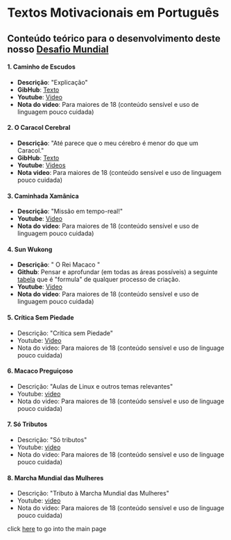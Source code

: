 # Textos Motivacionais em Português

## Conteúdo teórico para o desenvolvimento deste nosso [Desafio Mundial](../dm/README.md)

#### 1. Caminho de Escudos
  - **Descrição**: "Explicação"
  -  **GibHub**: [Texto]()
  - **Youtube**: [Video](https://www.youtube.com/playlist?list=PLEIKvfX5iExDcV4eAdBnRVF6xgrhW_oFJ) 
  - **Nota do video**: Para maiores de 18 (conteúdo sensível e uso de linguagem pouco cuidada)

#### 2. O Caracol Cerebral
  - **Descrição**: "Até parece que o meu cérebro é menor do que um Caracol."
  - **GibHub**: [Texto]()
  - **Youtube**: [Videos](https://www.youtube.com/playlist?list=PLEIKvfX5iExCJKaQjuVlJyY2kxxfYJMD-)
  - **Nota video**: Para maiores de 18 (conteúdo sensível e uso de linguagem pouco cuidada)

#### 3. Caminhada Xamânica
  - **Descrição**: "Missão em tempo-real!"
  - **Youtube**: [Video]( https://www.youtube.com/playlist?list=PLEIKvfX5iExDC6s7Lx8unSbeA8wqqsB6m )
  - **Nota do video**: Para maiores de 18 (conteúdo sensível e uso de linguagem pouco cuidada)

#### 4. Sun Wukong
  - **Descrição**: " O Rei Macaco "
  - **Github**: Pensar e aprofundar (em todas as áreas possíveis) a seguinte [tabela](https://wiki.odicforcesounds.com/art/#/tool/kit) que é "formula" de qualquer processo de criação.
  - **Youtube**: [Video](https://www.youtube.com/playlist?list=PLEIKvfX5iExBzVb0gbo72xIU6xaV1bPXd)
  - **Nota do video**: Para maiores de 18 (conteúdo sensível e uso de linguagem pouco cuidada)

#### 5. Crítica Sem Piedade
  - Descrição: "Crítica sem Piedade"
  - Youtube: [Video](https://www.youtube.com/playlist?list=PLEIKvfX5iExArL3bi2y0VoaVhKWSP3dAv)
  - Nota do video: Para maiores de 18 (conteúdo sensível e uso de linguage pouco cuidada)

#### 6. Macaco Preguiçoso
  - Descrição: "Aulas de Linux e outros temas relevantes"
  - Youtube: [video](https://www.youtube.com/playlist?list=PLEIKvfX5iExD8upuQYCaLJpCx6sKtxg3N)
  - Nota do video: Para maiores de 18 (conteúdo sensível e uso de linguage pouco cuidada)

#### 7. Só Tributos
  - Descrição: "Só tributos"
  - Youtube: [video](https://www.youtube.com/playlist?list=PLEIKvfX5iExDflCxQ2SUHcOzaodhD7onf)
  - Nota do video: Para maiores de 18 (conteúdo sensível e uso de linguage pouco cuidada)

#### 8. Marcha Mundial das Mulheres 
  - Descrição: "Tributo à Marcha Mundial das Mulheres"
  - Youtube: [video](https://www.youtube.com/playlist?list=PLEIKvfX5iExCm9YrriaKIy-4hKrKhPlGk)
  - Nota do video: Para maiores de 18 (conteúdo sensível e uso de linguage pouco cuidada)


click [here](../README.md) to go into the main page
